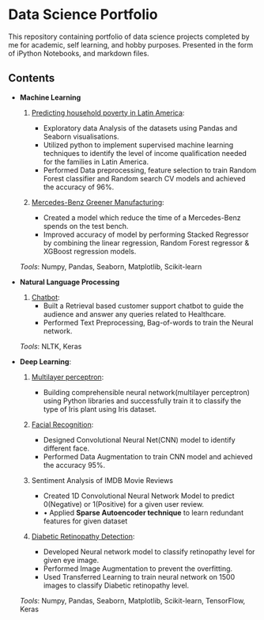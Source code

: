 # Data Science Portfolio
This repository containing portfolio of data science projects completed by me for academic, self learning, and hobby purposes. Presented in the form of iPython Notebooks, and markdown files.


## Contents
* **Machine Learning**
  1. [Predicting household poverty in Latin America](https://github.com/Doddabasu124/Doddbasu124/tree/main/Machine%20Learning/Income%20qualification):
     * Exploratory data Analysis of the datasets using Pandas and Seaborn visualisations.
     * Utilized python to implement supervised machine learning techniques to identify the level of income qualification needed for the families in Latin America.
     * Performed Data preprocessing, feature selection to train Random Forest classifier and Random search CV models and achieved the accuracy of 96%.
  
  2. [Mercedes-Benz Greener Manufacturing](https://github.com/Doddabasu124/Doddbasu124/tree/main/Machine%20Learning/Mercedes-Benz%20Greener%20Manufacturing):
     * Created a model which reduce the time of a Mercedes-Benz spends on the test bench.
     * Improved accuracy of model by performing Stacked Regressor by combining the linear regression, Random Forest regressor & XGBoost regression models.
     
   *Tools*: Numpy, Pandas, Seaborn, Matplotlib, Scikit-learn
   
 
* **Natural Language Processing**
  1. [Chatbot](https://github.com/Doddabasu124/Doddbasu124/tree/main/NLP/Chatbot):
     * Built a Retrieval based customer support chatbot to guide the audience and answer any queries related to Healthcare.                               
     * Performed Text Preprocessing, Bag-of-words to train the Neural network.
     
   *Tools*: NLTK, Keras
  
 
* **Deep Learning**:
   1. [Multilayer perceptron](https://github.com/Doddabasu124/Doddbasu124/tree/main/MLP):
      * Building comprehensible neural network(multilayer perceptron) using Python libraries and successfully train it to classify the type of Iris plant using Iris            dataset. 
  
   2. [Facial Recognition](https://github.com/Doddabasu124/Doddbasu124/tree/main/Deep%20Learning/Facial%20Recognition):
      * Designed Convolutional Neural Net(CNN) model to identify different face.                               
      * Performed Data Augmentation to train CNN model and achieved the accuracy 95%.

   3. Sentiment Analysis of IMDB Movie Reviews
      * Created 1D Convolutional Neural Network Model to predict 0(Negative) or 1(Positive) for a given user review.
      * •	Applied **Sparse Autoencoder technique** to learn redundant features for given dataset
                                                                                                  

   3. [Diabetic Retinopathy Detection](https://github.com/Doddabasu124/Doddbasu124/tree/main/Deep%20Learning/Diabetic%20Retinopathy%20Detection):
      * Developed Neural network model to classify retinopathy level for given eye image.                                                                              
      * Performed Image Augmentation to prevent the overfitting.
      * Used Transferred Learning to train neural network on 1500 images to classify Diabetic retinopathy level.

   *Tools*: Numpy, Pandas, Seaborn, Matplotlib, Scikit-learn, TensorFlow, Keras

